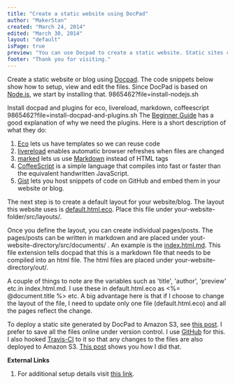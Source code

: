 ```yaml
---
title: "Create a static website using DocPad"
author: "MakerStan"
created: "March 24, 2014"
edited: "March 30, 2014"
layout: "default"
isPage: true
preview: "You can use Docpad to create a static website. Static sites can be hosted on cloud storage services such Amazon S3. The steps listed below are for Linux, but this tool works on Windows and Mac as well."
footer: "Thank you for visiting." 
---
```

Create a static website or blog using [Docpad](http://docpad.org). The code snippets below show how to setup, view and edit the files. Since DocPad is based on [Node.js](http://nodejs.org/), we start by installing that.
<gist>9865462?file=install-nodejs.sh</gist>

Install docpad and plugins for eco, livereload, markdown, coffeescript
<gist>9865462?file=install-docpad-and-plugins.sh</gist>
The [Beginner Guide](http://docpad.org/docs/begin) has a good explanation of why we need the plugins. Here is a short description of what they do:
1. [Eco](https://github.com/sstephenson/eco) lets us have templates so we can reuse code
2. [livereload](https://github.com/docpad/docpad-plugin-livereload) enables automatic browser refreshes when files are changed
3. [marked](https://github.com/docpad/docpad-plugin-marked) lets us use [Markdown](http://en.wikipedia.org/wiki/Markdown#Example) instead of HTML tags
4. [CoffeeScript](http://coffeescript.org/) is a simple language that compiles into fast or faster than the equivalent handwritten JavaScript.
5. [Gist](https://gist.github.com) lets you host snippets of code on GitHub and embed them in your website or blog.

The next step is to create a default layout for your website/blog. The layout this website uses is [default.html.eco](https://github.com/MakerStan/make/blob/master/src/layouts/default.html.eco). Place this file under your-website-folder/src/layouts/.

Once you define the layout, you can create individual pages/posts. The pages/posts can be written in markdown and are placed under yout-website-directory/src/documents/ . An example is the [index.html.md](https://raw.githubusercontent.com/MakerStan/make/master/src/documents/index.html.md). This file extension tells docpad that this is a markdown file that needs to be compiled into an html file. The html files are placed under your-website-directory/out/.

A couple of things to note are the variables such as 'title', 'author', 'preview' etc.in index.html.md. I use these in default.html.eco as <%= @document.title %>  etc. A big advantage here is that if I choose to change the layout of the file, I need to update only one file (default.html.eco) and all the pages reflect the change.

To deploy a static site generated by DocPad to Amazon S3, see [this post](edit-amazon-s3-files-linux.html). I prefer to save all the files online under version control. I use [GitHub](https://github.com) for this. I also hooked [Travis-CI](https://travis-ci.org/) to it so that any changes to the files are also deployed to Amazon S3. [This post](setup-travis-ci.html) shows you how I did that.

**External Links**
1. For additional setup details visit [this link](http://docpad.org/node/install).

